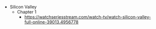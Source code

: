 - Silicon Valley
	- Chapter 1
		- https://watchseriesstream.com/watch-tv/watch-silicon-valley-full-online-39013.4956778